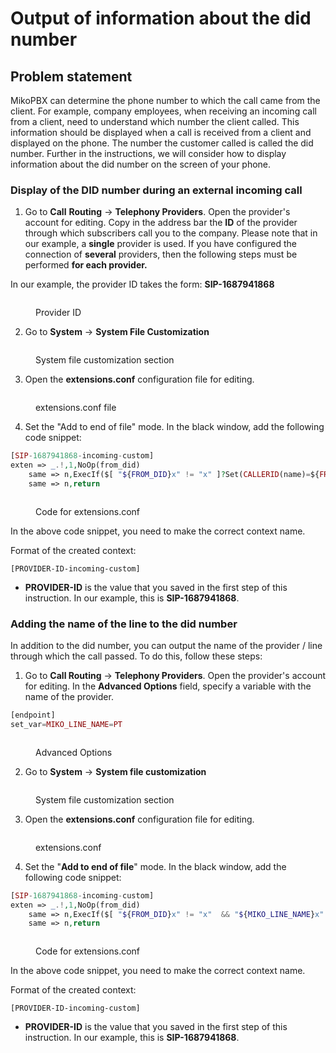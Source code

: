 # Output of information about the did number

## Problem statement

MikoPBX can determine the phone number to which the call came from the client. For example, company employees, when receiving an incoming call from a client, need to understand which number the client called. This information should be displayed when a call is received from a client and displayed on the phone. The number the customer called is called the did number. Further in the instructions, we will consider how to display information about the did number on the screen of your phone.

### Display of the DID number during an external incoming call

1. Go to **Call** **Routing** → **Telephony Providers**. Open the provider's account for editing. Copy in the address bar the **ID** of the provider through which subscribers call you to the company. Please note that in our example, a **single** provider is used. If you have configured the connection of **several** providers, then the following steps must be performed **for each provider.**

In our example, the provider ID takes the form: **SIP-1687941868**

<figure><img src="../../.gitbook/assets/ProviderID (3).png" alt=""><figcaption><p>Provider ID</p></figcaption></figure>

2. Go to **System** -> **System File Customization**

<figure><img src="../../.gitbook/assets/SystemFileCustomization.png" alt=""><figcaption><p>System file customization section</p></figcaption></figure>

3. Open the **extensions.conf** configuration file for editing.

<figure><img src="../../.gitbook/assets/EditExtensions.conf.png" alt=""><figcaption><p>extensions.conf file</p></figcaption></figure>

4. Set the "Add to end of file" mode. In the black window, add the following code snippet:

```php
[SIP-1687941868-incoming-custom]
exten => _.!,1,NoOp(from_did)
    same => n,ExecIf($[ "${FROM_DID}x" != "x" ]?Set(CALLERID(name)=${FROM_DID}))
    same => n,return
```

<figure><img src="../../.gitbook/assets/codeForExtensions (1).png" alt=""><figcaption><p>Code for extensions.conf</p></figcaption></figure>

In the above code snippet, you need to make the correct context name.&#x20;

Format of the created context:

```
[PROVIDER-ID-incoming-custom]
```

* **PROVIDER-ID** is the value that you saved in the first step of this instruction. In our example, this is **SIP-1687941868**.

### Adding the name of the line to the did number

In addition to the did number, you can output the name of the provider / line through which the call passed. To do this, follow these steps:

1. Go to **Call Routing** → **Telephony Providers**. Open the provider's account for editing. In the **Advanced Options** field, specify a variable with the name of the provider.

```php
[endpoint]
set_var=MIKO_LINE_NAME=PT
```

<figure><img src="../../.gitbook/assets/AdditionalParameters.png" alt=""><figcaption><p>Advanced Options</p></figcaption></figure>

2. Go to **System** -> **System file customization**

<figure><img src="../../.gitbook/assets/SystemFileCustomization.png" alt=""><figcaption><p>System file customization section</p></figcaption></figure>

3. Open the **extensions.conf** configuration file for editing.

<figure><img src="../../.gitbook/assets/image (34).png" alt=""><figcaption><p>extensions.conf </p></figcaption></figure>

4. Set the "**Add to end of file**" mode. In the black window, add the following code snippet:

```php
[SIP-1687941868-incoming-custom]
exten => _.!,1,NoOp(from_did)
    same => n,ExecIf($[ "${FROM_DID}x" != "x"  && "${MIKO_LINE_NAME}x" != "x" ]?Set(CALLERID(name)=${MIKO_LINE_NAME} ${FROM_DID}))
    same => n,return	
```

<figure><img src="../../.gitbook/assets/codeForExtensions2.png" alt=""><figcaption><p>Code for extensions.conf </p></figcaption></figure>

In the above code snippet, you need to make the correct context name.&#x20;

Format of the created context:

```
[PROVIDER-ID-incoming-custom]
```

* **PROVIDER-ID** is the value that you saved in the first step of this instruction. In our example, this is **SIP-1687941868**.

